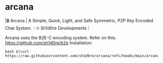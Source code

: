 # arcana
|🔒 Arcana | A Simple, Quick, Light, and Safe Symmetric, P2P Key Encoded Chat System.｜⟐ Sh1d0re Developments｜

Arcana uses the B2E-C encoding system. Refer on this: https://github.com/sh1d0re/b2e
Installation:
```
bash $(curl https://raw.githubusercontent.com/sh1d0re/arcana/refs/heads/main/arcana.sh)
```
